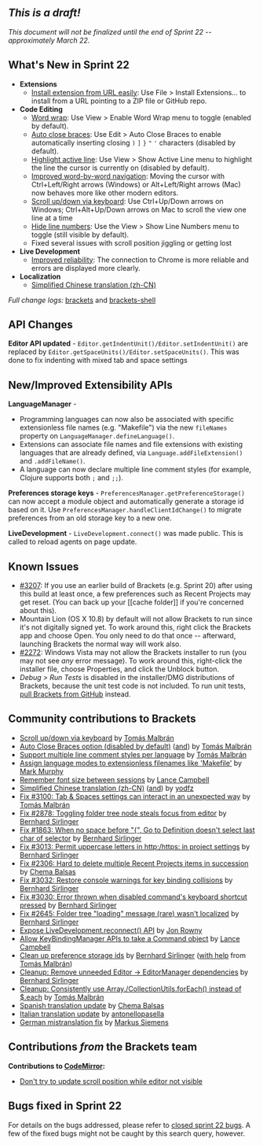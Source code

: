 _This is a draft!_
--------------------
_This document will not be finalized until the end of Sprint 22 -- approximately March 22._

What's New in Sprint 22
-----------------------
* **Extensions**
    * [Install extension from URL easily](https://trello.com/card/3-extension-installation-url/4f90a6d98f77505d7940ce88/789): Use File > Install Extensions... to install from a URL pointing to a ZIP file or GitHub repo.
* **Code Editing**
    * [Word wrap](https://trello.com/card/2-word-wrap/4f90a6d98f77505d7940ce88/270): Use View > Enable Word Wrap menu to toggle (enabled by default).
    * [Auto close braces](https://github.com/adobe/brackets/pull/3040): Use Edit > Auto Close Braces to enable automatically inserting closing `)` `]` `}` `"` `'` characters (disabled by default).
    * [Highlight active line](https://github.com/adobe/brackets/pull/3097): Use View > Show Active Line menu to highlight the line the cursor is currently on (disabled by default).
    * [Improved word-by-word navigation](https://github.com/adobe/brackets/issues/670): Moving the cursor with Ctrl+Left/Right arrows (Windows) or Alt+Left/Right arrows (Mac) now behaves more like other modern editors.
    * [Scroll up/down via keyboard](https://github.com/adobe/brackets/pull/3068): Use Ctrl+Up/Down arrows on Windows; Ctrl+Alt+Up/Down arrows on Mac to scroll the view one line at a time
    * [Hide line numbers](https://github.com/adobe/brackets/pull/3097): Use the View > Show Line Numbers menu to toggle (still visible by default).
    * Fixed several issues with scroll position jiggling or getting lost
* **Live Development**
    * [Improved reliability](https://trello.com/c/R0ZFrFV4): The connection to Chrome is more reliable and errors are displayed more clearly.
* **Localization**
    * [Simplified Chinese translation (zh-CN)](https://github.com/adobe/brackets/pull/3107)

_Full change logs:_ [brackets](https://github.com/adobe/brackets/compare/sprint-21...sprint-22#commits_bucket) and [brackets-shell](https://github.com/adobe/brackets-shell/compare/sprint-21...sprint-22#commits_bucket)


API Changes
-----------
**Editor API updated** - `Editor.getIndentUnit()/Editor.setIndentUnit()` are replaced by `Editor.getSpaceUnits()/Editor.setSpaceUnits()`. This was done to fix indenting with mixed tab and space settings

New/Improved Extensibility APIs
-------------------------------
**LanguageManager** - 

* Programming languages can now also be associated with specific extensionless file names (e.g. "Makefile") via the new `fileNames` property on `LanguageManager.defineLanguage()`.
* Extensions can associate file names and file extensions with existing languages that are already defined, via `Language.addFileExtension()` and `.addFileName()`.
* A language can now declare multiple line comment styles (for example, Clojure supports both `;` and `;;`).

**Preferences storage keys** - `PreferencesManager.getPreferenceStorage()` can now accept a module object and automatically generate a storage id based on it. Use `PreferencesManager.handleClientIdChange()` to migrate preferences from an old storage key to a new one.

**LiveDevelopment** - `LiveDevelopment.connect()` was made public. This is called to reload agents on page update.

Known Issues
------------
* [#3207](https://github.com/adobe/brackets/issues/3207): If you use an earlier build of Brackets (e.g. Sprint 20) after using this build at least once, a few preferences such as Recent Projects may get reset. (You can back up your [[cache folder]] if you're concerned about this).
* Mountain Lion (OS X 10.8) by default will not allow Brackets to run since it's not digitally signed yet.  To work around this, right click the Brackets app and choose Open.  You only need to do that once -- afterward, launching Brackets the normal way will work also.
* [#2272](https://github.com/adobe/brackets/issues/2272): Windows Vista may not allow the Brackets installer to run (you may not see _any_ error message). To work around this, right-click the installer file, choose Properties, and click the Unblock button.
* _Debug > Run Tests_ is disabled in the installer/DMG distributions of Brackets, because the unit test code is not included. To run unit tests, [pull Brackets from GitHub](https://github.com/adobe/brackets/wiki/How-to-Hack-on-Brackets#wiki-getcode) instead.


Community contributions to Brackets
-----------------------------------
* [Scroll up/down via keyboard](https://github.com/adobe/brackets/pull/3068) by [Tomás Malbrán](https://github.com/TomMalbran)
* [Auto Close Braces option (disabled by default)](https://github.com/adobe/brackets/pull/3040) ([and](https://github.com/adobe/brackets/pull/3075)) by [Tomás Malbrán](https://github.com/TomMalbran)
* [Support multiple line comment styles per language](https://github.com/adobe/brackets/pull/3121) by [Tomás Malbrán](https://github.com/TomMalbran)
* [Assign language modes to extensionless filenames like 'Makefile'](https://github.com/adobe/brackets/pull/3029) by [Mark Murphy](https://github.com/MarkMurphy)
* [Remember font size between sessions](https://github.com/adobe/brackets/pull/3027) by [Lance Campbell](https://github.com/lkcampbell)
* [Simplified Chinese translation (zh-CN)](https://github.com/adobe/brackets/pull/3107) ([and](https://github.com/adobe/brackets/pull/3112)) by [yodfz](https://github.com/yodfz)
* [Fix #3100: Tab & Spaces settings can interact in an unexpected way](https://github.com/adobe/brackets/pull/3209) by [Tomás Malbrán](https://github.com/TomMalbran)
* [Fix #2878: Toggling folder tree node steals focus from editor](https://github.com/adobe/brackets/pull/2879) by [Bernhard Sirlinger](https://github.com/WebsiteDeveloper)
* [Fix #1863: When no space before "{", Go to Definition doesn't select last char of selector](https://github.com/adobe/brackets/pull/3082) by [Bernhard Sirlinger](https://github.com/WebsiteDeveloper)
* [Fix #3013: Permit uppercase letters in http:/https: in project settings](https://github.com/adobe/brackets/pull/3019) by [Bernhard Sirlinger](https://github.com/WebsiteDeveloper)
* [Fix #2306: Hard to delete multiple Recent Projects items in succession](https://github.com/adobe/brackets/pull/2590) by [Chema Balsas](https://github.com/jbalsas)
* [Fix #3032: Restore console warnings for key binding collisions](https://github.com/adobe/brackets/pull/3081) by [Bernhard Sirlinger](https://github.com/WebsiteDeveloper)
* [Fix #3030: Error thrown when disabled command's keyboard shortcut pressed](https://github.com/adobe/brackets/pull/3045) by [Bernhard Sirlinger](https://github.com/WebsiteDeveloper)
* [Fix #2645: Folder tree "loading" message (rare) wasn't localized](https://github.com/adobe/brackets/pull/3020) by [Bernhard Sirlinger](https://github.com/WebsiteDeveloper)
* [Expose LiveDevelopment.reconnect() API](https://github.com/adobe/brackets/pull/3214) by [Jon Rowny](https://github.com/jrowny)
* [Allow KeyBindingManager APIs to take a Command object](https://github.com/adobe/brackets/pull/3058) by [Lance Campbell](https://github.com/lkcampbell)
* [Clean up preference storage ids](https://github.com/adobe/brackets/pull/3018) by [Bernhard Sirlinger](https://github.com/WebsiteDeveloper) ([with help](https://github.com/adobe/brackets/pull/3101) from [Tomás Malbrán](https://github.com/TomMalbran))
* [Cleanup: Remove unneeded Editor -> EditorManager dependencies](https://github.com/adobe/brackets/pull/2750) by [Bernhard Sirlinger](https://github.com/WebsiteDeveloper)
* [Cleanup: Consistently use Array./CollectionUtils.forEach() instead of $.each](https://github.com/adobe/brackets/pull/3087) by [Tomás Malbrán](https://github.com/TomMalbran)
* [Spanish translation update](https://github.com/adobe/brackets/pull/3204) by [Chema Balsas](https://github.com/jbalsas)
* [Italian translation update](https://github.com/adobe/brackets/pull/2996) by [antonellopasella](https://github.com/antonellopasella)
* [German mistranslation fix](https://github.com/adobe/brackets/pull/3096) by [Markus Siemens](https://github.com/msiemens)

Contributions _from_ the Brackets team
--------------------------------------
**Contributions to [CodeMirror](https://github.com/marijnh/CodeMirror):**
* [Don't try to update scroll position while editor not visible](https://github.com/marijnh/CodeMirror/pull/1350)

Bugs fixed in Sprint 22
-----------------------
For details on the bugs addressed, please refer to [closed sprint 22 bugs](https://github.com/adobe/brackets/issues?labels=&milestone=9&state=closed). A few of the fixed bugs might not be caught by this search query, however.